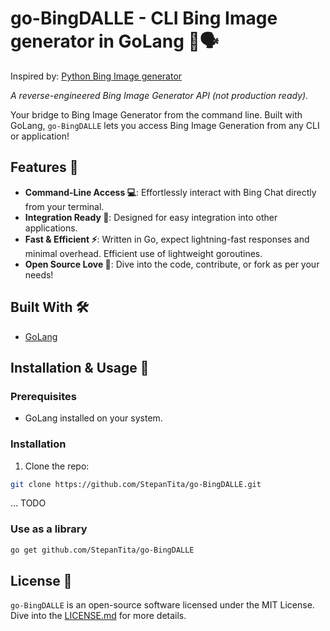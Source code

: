 # go-BingDALLE - CLI Bing Image generator in GoLang 🚀🗣

Inspired by: [Python Bing Image generator](https://github.com/acheong08/BingImageCreator)

_A reverse-engineered Bing Image Generator API (not production ready)._

Your bridge to Bing Image Generator from the command line.
Built with GoLang, `go-BingDALLE` lets you access Bing Image Generation from any CLI or application!

## Features 🌠
- **Command-Line Access 💻**: Effortlessly interact with Bing Chat directly from your terminal.
- **Integration Ready 🚀**: Designed for easy integration into other applications.
- **Fast & Efficient ⚡**: Written in Go, expect lightning-fast responses and minimal overhead. Efficient use of lightweight goroutines.
- **Open Source Love 🧡**: Dive into the code, contribute, or fork as per your needs!

## Built With 🛠️
- [GoLang](https://golang.org/)

## Installation & Usage 🚀
### Prerequisites
- GoLang installed on your system.

### Installation
1. Clone the repo:
```bash
git clone https://github.com/StepanTita/go-BingDALLE.git
```
... TODO

### Use as a library
```bash
go get github.com/StepanTita/go-BingDALLE
```


## License 📄
`go-BingDALLE` is an open-source software licensed under the MIT License. Dive into the [LICENSE.md](LICENSE.md) for more details.